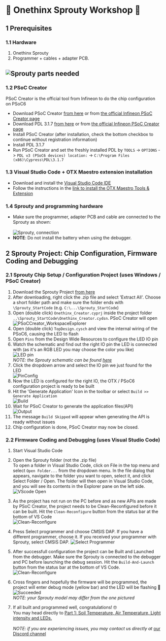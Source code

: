 # 🚀 Onethinx Sprouty Workshop 🚀
## 1 Prerequisites
### 1.1 Hardware
1. Onethinx Sprouty
1. Programmer + cables + adapter PCB.

![Sprouty parts needed](https://raw.githubusercontent.com/onethinx/Sprouty_Workshop/main/assets/img/Sprouty_need_500px.jpeg)
---
### 1.2 PSoC Creator
PSoC Creator is the official tool from Infineon to do the chip configuration on PSoC6
  - Download PSoC Creator [from here](https://drive.google.com/drive/folders/17IZQReRqCk6mNGf5SMYcHy2We6gLfeac?usp=share_link) or from [the official Infineon PSoC Creator page](https://www.infineon.com/cms/en/design-support/tools/sdk/psoc-software/psoc-creator/)
  - Download PDL 3.1.7 [from here](https://drive.google.com/drive/folders/17IZQReRqCk6mNGf5SMYcHy2We6gLfeac?usp=share_link) or from [the official Infineon PSoC Creator page](https://softwaretools.infineon.com/tools/com.ifx.tb.tool.psocperipheraldriverlibrarypdl)
  - Install PSoC Creator (after installation, check the bottom checkbox to continue without registration information)
  - Install PDL 3.1.7
  - Run PSoC Creator and set the freshly installed PDL by `TOOLS` -> `OPTIONS` -> `PDL v3 (PSoC6 devices) location:` -> `C:\Program Files (x86)\Cypress\PDL\3.1.7`

### 1.3 Visual Studio Code + OTX Maestro extension installation
  - Download and install the [Visual Studio Code IDE](https://code.visualstudio.com)
  - Follow the instructions in the [link to install the OTX Maestro Tools & Extension](https://github.com/onethinx/OTX-Maestro/blob/main/README.md#installation)

### 1.4 Sprouty and programming hardware
  - Make sure the programmer, adapter PCB and cable are connected to the Sprouty as shown:<br><br>
![Sprouty, connection](../assets/img/Sprouty_Debugger.jpg)<br>
  - **NOTE**: Do not install the battery when using the debugger.

## 2 Sprouty Project: Chip Configuration, Firmware Coding and Debugging

### 2.1 Sprouty Chip Setup / Configuration Project (uses Windows / PSoC Creator)

1. Download the Sprouty Project [from here](../assets/Sprouty_StartCode.zip)
1. After downloading, right click the .zip file and select 'Extract All'. Choose a short folder path and make sure the folder ends with `\Sprouty_StartCode` (e.g. `C:\...\Sprouty_StartCode`)
1. Open (double click) `Onethinx_Creator.cyprj` inside the project folder `..\Sprouty_StartCode\Onethinx_Creator.cydsn`. PSoC Creator will open<br>
![PSoCCreator_WorkspaceExplorer](../assets/img/PSoCCreator_WorkspaceExplorer.png)<br>
1. Open (double click) `TopDesign.cysch` and view the internal wiring of the PSoC6, causing the LED to flash
1. Open `Pins` from the Design Wide Resources to configure the LED IO pin
1. Watch the schematic and find out the right IO pin the LED is connected with (as it's an RGB LED you may choose the color you like)<br>
![LED pin](../assets/img/LEDpin.png)<br>
*NOTE: the Sprouty schematic can be found [here](https://github.com/onethinx/Sprouty_Workshop/blob/main/assets/Sprouty_Datasheet_Rev_A.pdf)*
1. Click the dropdown arrow and select the IO pin we just found for the LED<br>
![PinConfig](../assets/img/PinConfig.png)<br>
1. Now the LED is configured for the right IO, the OTX / PSoC6 configuration project is ready to be built
1. Hit the 'Generate Application' Icon in the toolbar or select `Build >> Generate Application`<br>
![Build](../assets/img/Creator_Build.png)<br>
1. Wait for PSoC Creator to generate the application files(API)<br>
![Output](../assets/img/Creator_Generate.png)<br>
1. The message `Build Skipped` will appear when generating the API is ready without issues
1. Chip configuration is done, PSoC Creator may now be closed.

### 2.2 Firmware Coding and Debugging (uses Visual Studio Code)

1. Start Visual Studio Code
1. Open the Sprouty folder (not the .zip file)<br>
To open a folder in Visual Studio Code, click on File in the top menu and select `Open Folder...` from the dropdown menu. In the file dialog that appears, navigate to the folder you want to open, select it, and click Select Folder / Open. The folder will then open in Visual Studio Code, and you will see its contents in the Explorer pane on the left side.
![VScode Open](../assets/img/SelectingFolder.png)<br>

1. As the project has not run on the PC before and as new APIs are made by PSoC Creator, the project needs to be Clean-Reconfigured before it can be built. Hit the `Clean-Reconfigure` button from the status bar at the bottom of VS Code<br>
![Clean-Reconfigure](../assets/img/Clean-Reconfigure.png)

1. Press Select programmer and choose CMSIS DAP. If you have a different programmer, choose it. If you received your programmer with Sprouty, select CMSIS DAP.
![Select Programmer](../assets/img/Select_Programmer.png)

1. After successfull configuration the project can be Built and Launched from the debugger. 
  Make sure the Sprouty is connected to the debugger and PC before launching the debug session.
  Hit the `Build-And-Launch` button from the status bar at the bottom of VS Code.
![Clean-Reconfigure](../assets/img/Build-Launch.png)<br>

6. Cross fingers and hopefully the firmware will be programmed, the project will enter debug mode (yellow bar) and the LED will be flashing 🎉<br>
![Succeeded](../assets/img/Succeeded.gif)<br>
*NOTE: your Sprouty model may differ from the one pictured*<br>
7. If all built and programmed well, congratulations! 🤓<br> You may head directly to [Part 1: Soil Temperature, Air Temperature, Light intensity and LEDs.](../Part_1_Temperatures_and_Light)<br><br>
*NOTE: if you are experiencing issues, you may contact us directly at* [our Discord channel](https://discord.gg/CvzZwXDk)<br>
